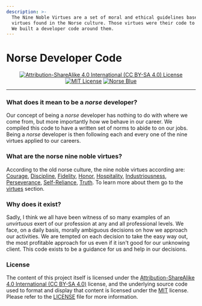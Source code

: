 ```yaml
---
description: >-
  The Nine Noble Virtues are a set of moral and ethical guidelines based on
  virtues found in the Norse culture. Those virtues were their code to live by.
  We built a developer code around them.
---
```


# Norse Developer Code

<div align="center">
    <p align="center"> 
        <a href="https://creativecommons.org/licenses/by-sa/4.0/"><img alt="Attribution-ShareAlike 4.0 International (CC BY-SA 4.0) License" src="https://img.shields.io/badge/content%20license-CC%20BY--SA%204.0-a3be8c?style=flat-square&logoColor=eceff4&colorA=4c566a"></a>
        <a href="https://opensource.org/licenses/MIT"><img alt="MIT License" src="https://img.shields.io/badge/source%20code%20license-MIT-a3be8c?style=flat-square&logoColor=eceff4&colorA=4c566a"></a>
        <a href="https://norse.blue"><img alt="Norse Blue" src="https://img.shields.io/badge/sponsored%20by-Norse--Blue-4ca8cc?style=flat-square&logoColor=eceff4&colorA=4c566a"></a>
    </p>
</div>
<hr>

### What does it mean to be a _norse_ developer?

Our concept of being a _norse_ developer has nothing to do with where we come from, but more importantly how we behave in our career.  We compiled this code to have a written set of norms to abide to on our jobs. Being a _norse_ developer is then following each and every one of the nine virtues applied to our careers.

### What are the norse nine noble virtues?

According to the old norse culture, the nine noble virtues according are: [Courage][chapter-courage], [Discipline][chapter-discipline], [Fidelity][chapter-fidelity], [Honor][chapter-honor], [Hospitality][chapter-hospitality], [Industriousness][chapter-industriousness], [Perseverance][chapter-perseverance], [Self-Reliance][chapter-self-reliance], [Truth][chapter-truth]. To learn more about them go to the [virtues][chapter-virtues] section.

### Why does it exist?

Sadly, I think we all have been witness of so many examples of an _unvirtuous_ exert of our profession at any and all professional levels. We face, on a daily basis, morally ambiguous decisions on how we approach our activities. We are tempted on each decision to take the easy way out, the most profitable approach for us even if it isn't good for our unknowing client. This code exists to be a guidance for us and help in our decisions.

### License

The content of this project itself is licensed under the [Attribution-ShareAlike 4.0 International \(CC BY-SA 4.0\)](https://creativecommons.org/licenses/by-sa/4.0/) license, and the underlying source code used to format and display that content is licensed under the [MIT](https://opensource.org/licenses/MIT) license. Please refer to the [LICENSE](license.md) file for more information.


[chapter-virtues]: content/virtues.md
[chapter-courage]: content/virtues/courage.md
[chapter-discipline]: content/virtues/discipline.md
[chapter-fidelity]: content/virtues/fidelity.md
[chapter-honor]: content/virtues/honor.md
[chapter-hospitality]: content/virtues/hospitality.md
[chapter-industriousness]: content/virtues/industriousness.md
[chapter-perseverance]: content/virtues/perseverance.md
[chapter-self-reliance]: content/virtues/self-reliance.md
[chapter-truth]: content/virtues/truth.md
